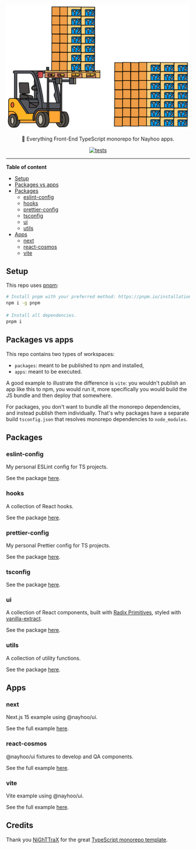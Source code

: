 <!--suppress HtmlDeprecatedAttribute -->
<div align="center">

![](media/monorepo.png)

🌴 Everything Front-End TypeScript monorepo for Nayhoo apps.

[![tests](https://github.com/nayhoo/ui/actions/workflows/tests.yml/badge.svg)](https://github.com/nayhoo/ui/actions/workflows/tests.yml)

</div>

---

**Table of content**

- [Setup](#setup)
- [Packages vs apps](#packages-vs-apps)
- [Packages](#packages)
  - [eslint-config](#eslint-config)
  - [hooks](#hooks)
  - [prettier-config](#prettier-config)
  - [tsconfig](#tsconfig)
  - [ui](#ui)
  - [utils](#utils)
- [Apps](#apps)
  - [next](#next)
  - [react-cosmos](#react-cosmos)
  - [vite](#vite)

## Setup

This repo uses [pnpm](https://pnpm.io/):

```sh
# Install pnpm with your preferred method: https://pnpm.io/installation.
npm i -g pnpm

# Install all dependencies.
pnpm i
```

## Packages vs apps

This repo contains two types of workspaces:

- `packages`: meant to be published to npm and installed,
- `apps`: meant to be executed.

A good example to illustrate the difference is `vite`: you wouldn't publish an app like this to npm, you would run it, more specifically you would build the JS bundle and then deploy that somewhere.

For packages, you don't want to bundle all the monorepo dependencies, and instead publish them individually. That's why packages have a separate build `tsconfig.json` that resolves monorepo dependencies to `node_modules`.

## Packages

### eslint-config

My personal ESLint config for TS projects.

See the package [here](packages/eslint-config).

### hooks

A collection of React hooks.

See the package [here](packages/hooks).

### prettier-config

My personal Prettier config for TS projects.

See the package [here](packages/prettier-config).

### tsconfig

See the package [here](packages/tsconfig).

### ui

A collection of React components, built with [Radix Primitives](https://www.radix-ui.com/primitives), styled with [vanilla-extract](https://vanilla-extract.style).

See the package [here](packages/ui).

### utils

A collection of utility functions.

See the package [here](packages/utils).

## Apps

### next

Next.js 15 example using @nayhoo/ui.

See the full example [here](apps/next).

### react-cosmos

@nayhoo/ui fixtures to develop and QA components.

See the full example [here](apps/react-cosmos).

### vite

Vite example using @nayhoo/ui.

See the full example [here](apps/vite).


## Credits

Thank you [NiGhTTraX](https://github.com/NiGhTTraX) for the great [TypeScript monorepo template](https://github.com/NiGhTTraX/ts-monorepo).
